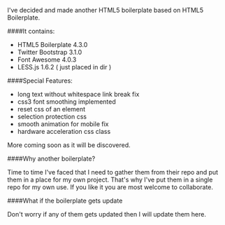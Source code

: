 I've decided and made another HTML5 boilerplate based on HTML5 Boilerplate.

####It contains:

* HTML5 Boilerplate 4.3.0
* Twitter Bootstrap 3.1.0
* Font Awesome 4.0.3
* LESS.js 1.6.2 ( just placed in dir )

####Special Features:

* long text without whitespace link break fix
* css3 font smoothing implemented
* reset css of an element
* selection protection css
* smooth animation for mobile fix
* hardware acceleration css class

More coming soon as it will be discovered.

####Why another boilerplate?

Time to time I've faced that I need to gather them from their repo and put them in a place for my own project. That's why I've put them in a single repo for my own use. If you like it you are most welcome to collaborate.

####What if the boilerplate gets update

Don't worry if any of them gets updated then I will update them here.
